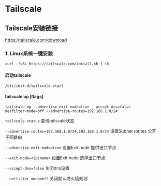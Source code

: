 # Tailscale

## Tailscale安装链接  
<https://tailscale.com/download>  

### 1. Linux系统一键安装
```
curl -fsSL https://tailscale.com/install.sh | sh
```

#### 启动tailscale
```
/etc/init.d/tailscale start
```

#### tailscale up [flags]

```
tailscale up --advertise-exit-node=true --accept-dns=false --netfilter-mode=off --advertise-routes=192.168.1.0/24 
```

`tailscale status` 查询tailscale状态  

`--advertise-routes=192.168.1.0/24,192.168.1.0/24` 设置Subnet routes 公开子网路由  

`--advertise-exit-node=true` 设置Exit node 提供出口节点  

`--exit-node=<ip|name>` 设置Exit node 选择出口节点   

`--accept-dns=false` 关闭dns设置  

`--netfilter-mode=off`  关闭默认防火墙规则  